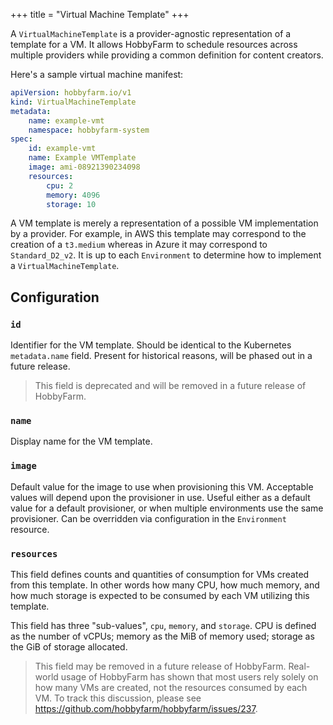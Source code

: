+++
title = "Virtual Machine Template"
+++

A `VirtualMachineTemplate` is a provider-agnostic representation of a template for a VM. It allows HobbyFarm to schedule resources across multiple providers while providing a common definition for content creators. 

Here's a sample virtual machine manifest:

```yaml
apiVersion: hobbyfarm.io/v1
kind: VirtualMachineTemplate
metadata:
    name: example-vmt
    namespace: hobbyfarm-system
spec:
    id: example-vmt
    name: Example VMTemplate
    image: ami-08921390234098
    resources:
        cpu: 2
        memory: 4096
        storage: 10
``` 


A VM template is merely a representation of a possible VM implementation by a provider. For example, in AWS this template may correspond to the creation of a `t3.medium` whereas in Azure it may correspond to `Standard_D2_v2`. It is up to each `Environment` to determine how to implement a `VirtualMachineTemplate`.

## Configuration

### `id`

Identifier for the VM template. Should be identical to the Kubernetes `metadata.name` field. Present for historical reasons, will be phased out in a future release. 

> This field is deprecated and will be removed in a future release of HobbyFarm.

### `name`

Display name for the VM template.

### `image`

Default value for the image to use when provisioning this VM. Acceptable values will depend upon the provisioner in use. Useful either as a default value for a default provisioner, or when multiple environments use the same provisioner. Can be overridden via configuration in the `Environment` resource. 

### `resources`

This field defines counts and quantities of consumption for VMs created from this template. In other words how many CPU, how much memory, and how much storage is expected to be consumed by each VM utilizing this template. 

This field has three "sub-values", `cpu`, `memory`, and `storage`. CPU is defined as the number of vCPUs; memory as the MiB of memory used; storage as the GiB of storage allocated. 

> This field may be removed in a future release of HobbyFarm. Real-world usage of HobbyFarm has shown that most users rely solely on how many VMs are created, not the resources consumed by each VM. To track this discussion, please see https://github.com/hobbyfarm/hobbyfarm/issues/237.